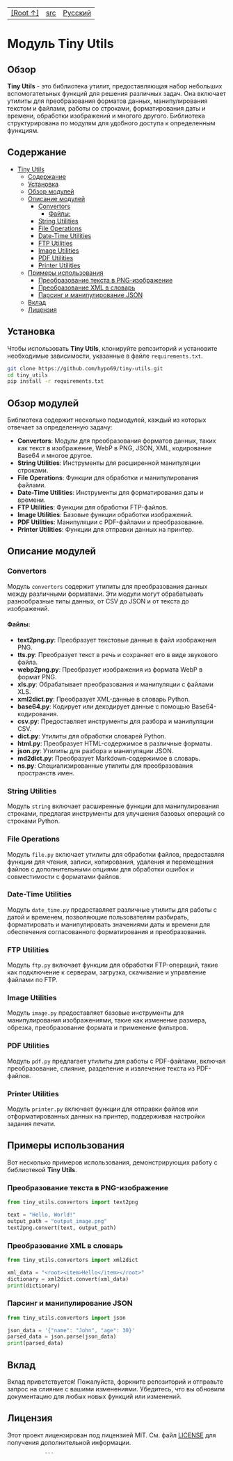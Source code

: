 <TABLE >
<TR>
<TD>
<A HREF = 'https://github.com/hypo69/hypotez/blob/master/README.MD'>[Root ↑]</A>
</TD>
<TD>
<A HREF = 'https://github.com/hypo69/hypotez/blob/master/src/README.MD'>src</A>  
</TD>
<TD>
<A HREF = 'https://github.com/hypo69/hypotez/blob/master/src/utils/readme.ru.md'>Русский</A>
</TD>
</TR>
</TABLE>

# Модуль Tiny Utils

## Обзор

**Tiny Utils** - это библиотека утилит, предоставляющая набор небольших вспомогательных функций для решения различных задач. 
Она включает утилиты для преобразования форматов данных, манипулирования текстом и файлами, работы со строками, форматирования даты и времени, обработки изображений и многого другого. Библиотека структурирована по модулям для удобного доступа к определенным функциям. 

## Содержание

- [Tiny Utils](#tiny-utils)
  - [Содержание](#содержание)
  - [Установка](#установка)
  - [Обзор модулей](#обзор-модулей)
  - [Описание модулей](#описание-модулей)
    - [Convertors](#convertors)
      - [Файлы:](#файлы)
    - [String Utilities](#string-utilities)
    - [File Operations](#file-operations)
    - [Date-Time Utilities](#date-time-utilities)
    - [FTP Utilities](#ftp-utilities)
    - [Image Utilities](#image-utilities)
    - [PDF Utilities](#pdf-utilities)
    - [Printer Utilities](#printer-utilities)
  - [Примеры использования](#примеры-использования)
    - [Преобразование текста в PNG-изображение](#преобразование-текста-в-png-изображение)
    - [Преобразование XML в словарь](#преобразование-xml-в-словарь)
    - [Парсинг и манипулирование JSON](#парсинг-и-манипулирование-json)
  - [Вклад](#вклад)
  - [Лицензия](#лицензия)

## Установка

Чтобы использовать **Tiny Utils**, клонируйте репозиторий и установите необходимые зависимости, указанные в файле `requirements.txt`.

```bash
git clone https://github.com/hypo69/tiny-utils.git
cd tiny_utils
pip install -r requirements.txt
```

## Обзор модулей

Библиотека содержит несколько подмодулей, каждый из которых отвечает за определенную задачу:

- **Convertors**: Модули для преобразования форматов данных, таких как текст в изображение, WebP в PNG, JSON, XML, кодирование Base64 и многое другое.
- **String Utilities**: Инструменты для расширенной манипуляции строками.
- **File Operations**: Функции для обработки и манипулирования файлами.
- **Date-Time Utilities**: Инструменты для форматирования даты и времени.
- **FTP Utilities**: Функции для обработки FTP-файлов.
- **Image Utilities**: Базовые функции обработки изображений.
- **PDF Utilities**: Манипуляции с PDF-файлами и преобразование.
- **Printer Utilities**: Функции для отправки данных на принтер.

## Описание модулей

### Convertors

Модуль `convertors` содержит утилиты для преобразования данных между различными форматами. Эти модули могут обрабатывать разнообразные типы данных, от CSV до JSON и от текста до изображений.

#### Файлы:

- **text2png.py**: Преобразует текстовые данные в файл изображения PNG.
- **tts.py**: Преобразует текст в речь и сохраняет его в виде звукового файла.
- **webp2png.py**: Преобразует изображения из формата WebP в формат PNG.
- **xls.py**: Обрабатывает преобразования и манипуляции с файлами XLS.
- **xml2dict.py**: Преобразует XML-данные в словарь Python.
- **base64.py**: Кодирует или декодирует данные с помощью Base64-кодирования.
- **csv.py**: Предоставляет инструменты для разбора и манипуляции CSV.
- **dict.py**: Утилиты для обработки словарей Python.
- **html.py**: Преобразует HTML-содержимое в различные форматы.
- **json.py**: Утилиты для разбора и манипуляции JSON.
- **md2dict.py**: Преобразует Markdown-содержимое в словарь.
- **ns.py**: Специализированные утилиты для преобразования пространств имен.

### String Utilities

Модуль `string` включает расширенные функции для манипулирования строками, предлагая инструменты для улучшения базовых операций со строками Python.

### File Operations

Модуль `file.py` включает утилиты для обработки файлов, предоставляя функции для чтения, записи, копирования, удаления и перемещения файлов с дополнительными опциями для обработки ошибок и совместимости с форматами файлов.

### Date-Time Utilities

Модуль `date_time.py` предоставляет различные утилиты для работы с датой и временем, позволяющие пользователям разбирать, форматировать и манипулировать значениями даты и времени для обеспечения согласованного форматирования и преобразования.

### FTP Utilities

Модуль `ftp.py` включает функции для обработки FTP-операций, такие как подключение к серверам, загрузка, скачивание и управление файлами по FTP.

### Image Utilities

Модуль `image.py` предоставляет базовые инструменты для манипулирования изображениями, такие как изменение размера, обрезка, преобразование формата и применение фильтров.

### PDF Utilities

Модуль `pdf.py` предлагает утилиты для работы с PDF-файлами, включая преобразование, слияние, разделение и извлечение текста из PDF-файлов.

### Printer Utilities

Модуль `printer.py` включает функции для отправки файлов или отформатированных данных на принтер, поддерживая настройки задания печати.

## Примеры использования

Вот несколько примеров использования, демонстрирующих работу с библиотекой **Tiny Utils**.

### Преобразование текста в PNG-изображение

```python
from tiny_utils.convertors import text2png

text = "Hello, World!"
output_path = "output_image.png"
text2png.convert(text, output_path)
```

### Преобразование XML в словарь

```python
from tiny_utils.convertors import xml2dict

xml_data = "<root><item>Hello</item></root>"
dictionary = xml2dict.convert(xml_data)
print(dictionary)
```

### Парсинг и манипулирование JSON

```python
from tiny_utils.convertors import json

json_data = '{"name": "John", "age": 30}'
parsed_data = json.parse(json_data)
print(parsed_data)
```

## Вклад

Вклад приветствуется! Пожалуйста, форкните репозиторий и отправьте запрос на слияние с вашими изменениями. Убедитесь, что вы обновили документацию для любых новых функций или изменений.

## Лицензия

Этот проект лицензирован под лицензией MIT. См. файл [LICENSE](./LICENSE) для получения дополнительной информации.

                ```